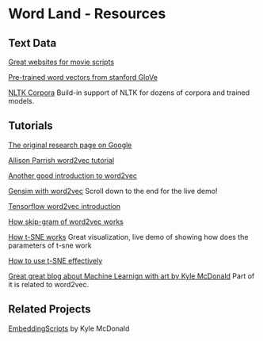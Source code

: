 # Word Land  -  Resources



## Text Data

[Great websites for movie scripts](https://www.springfieldspringfield.co.uk/movie_scripts.php)

[Pre-trained word vectors from stanford GloVe](https://nlp.stanford.edu/projects/glove/)

[NLTK Corpora](http://www.nltk.org/nltk_data/) Build-in support of NLTK for dozens of corpora and trained models.

## Tutorials

[The original research page on Google](https://code.google.com/archive/p/word2vec/)

[Allison Parrish word2vec tutorial](https://gist.github.com/aparrish/2f562e3737544cf29aaf1af30362f469)

[Another good introduction to word2vec](https://blog.acolyer.org/2016/04/21/the-amazing-power-of-word-vectors/)

[Gensim with word2vec](https://rare-technologies.com/word2vec-tutorial/) Scroll down to the end for the live demo!

[Tensorflow word2vec introduction](https://www.tensorflow.org/tutorials/word2vec)

[How skip-gram of word2vec works](http://mccormickml.com/2016/04/19/word2vec-tutorial-the-skip-gram-model/)

[How t-SNE works](http://scienceai.github.io/tsne-js/) Great visualization, live demo of showing how does the parameters of t-sne work

[How to use t-SNE effectively](https://distill.pub/2016/misread-tsne/)

[Great great blog about Machine Learnign with art by Kyle McDonald](https://medium.com/@kcimc/a-return-to-machine-learning-2de3728558eb) Part of it is related to word2vec.


## Related Projects

[EmbeddingScripts](https://github.com/kylemcdonald/EmbeddingScripts) by Kyle McDonald